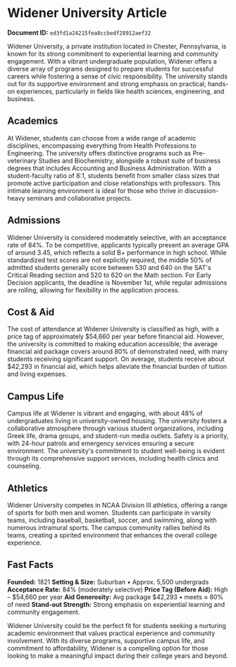 # Widener University Article

**Document ID:** `ed3fd1a24215fea8ccbedf28912aef32`

Widener University, a private institution located in Chester, Pennsylvania, is known for its strong commitment to experiential learning and community engagement. With a vibrant undergraduate population, Widener offers a diverse array of programs designed to prepare students for successful careers while fostering a sense of civic responsibility. The university stands out for its supportive environment and strong emphasis on practical, hands-on experiences, particularly in fields like health sciences, engineering, and business.

## Academics
At Widener, students can choose from a wide range of academic disciplines, encompassing everything from Health Professions to Engineering. The university offers distinctive programs such as Pre-veterinary Studies and Biochemistry, alongside a robust suite of business degrees that includes Accounting and Business Administration. With a student-faculty ratio of 8:1, students benefit from smaller class sizes that promote active participation and close relationships with professors. This intimate learning environment is ideal for those who thrive in discussion-heavy seminars and collaborative projects.

## Admissions
Widener University is considered moderately selective, with an acceptance rate of 84%. To be competitive, applicants typically present an average GPA of around 3.45, which reflects a solid B+ performance in high school. While standardized test scores are not explicitly required, the middle 50% of admitted students generally score between 530 and 640 on the SAT's Critical Reading section and 520 to 620 on the Math section. For Early Decision applicants, the deadline is November 1st, while regular admissions are rolling, allowing for flexibility in the application process.

## Cost & Aid
The cost of attendance at Widener University is classified as high, with a price tag of approximately $54,660 per year before financial aid. However, the university is committed to making education accessible; the average financial aid package covers around 80% of demonstrated need, with many students receiving significant support. On average, students receive about $42,293 in financial aid, which helps alleviate the financial burden of tuition and living expenses.

## Campus Life
Campus life at Widener is vibrant and engaging, with about 48% of undergraduates living in university-owned housing. The university fosters a collaborative atmosphere through various student organizations, including Greek life, drama groups, and student-run media outlets. Safety is a priority, with 24-hour patrols and emergency services ensuring a secure environment. The university's commitment to student well-being is evident through its comprehensive support services, including health clinics and counseling.

## Athletics
Widener University competes in NCAA Division III athletics, offering a range of sports for both men and women. Students can participate in varsity teams, including baseball, basketball, soccer, and swimming, along with numerous intramural sports. The campus community rallies behind its teams, creating a spirited environment that enhances the overall college experience.

## Fast Facts
**Founded:** 1821
**Setting & Size:** Suburban • Approx. 5,500 undergrads
**Acceptance Rate:** 84% (moderately selective)
**Price Tag (Before Aid):** High – $54,660 per year
**Aid Generosity:** Avg package $42,293 • meets ≈ 80% of need
**Stand-out Strength:** Strong emphasis on experiential learning and community engagement.

Widener University could be the perfect fit for students seeking a nurturing academic environment that values practical experience and community involvement. With its diverse programs, supportive campus life, and commitment to affordability, Widener is a compelling option for those looking to make a meaningful impact during their college years and beyond.
